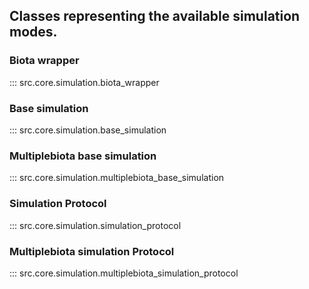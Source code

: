 ## Classes representing the available simulation modes.

### Biota wrapper
::: src.core.simulation.biota_wrapper

### Base simulation
::: src.core.simulation.base_simulation

### Multiplebiota base simulation
::: src.core.simulation.multiplebiota_base_simulation

### Simulation Protocol
::: src.core.simulation.simulation_protocol

### Multiplebiota simulation Protocol
::: src.core.simulation.multiplebiota_simulation_protocol